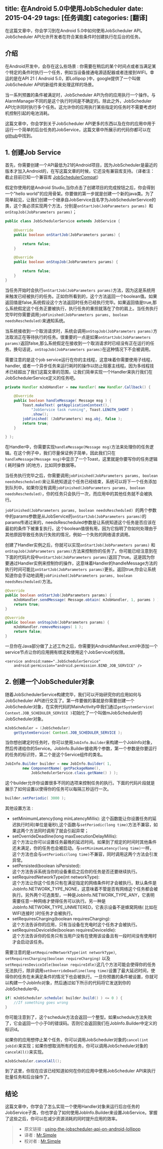 title: 在Android 5.0中使用JobScheduler
date: 2015-04-29
tags: [任务调度]
categories: [翻译]
---

在这篇文章中，你会学习到在Android 5.0中如何使用JobScheduler API。JobScheduler API允许开发者在符合某些条件时创建执行在后台的任务。
<!--more-->
## 介绍
在Android开发中，会存在这么些场景 : 你需要在稍后的某个时间点或者当满足某个特定的条件时执行一个任务，例如当设备接通电源适配器或者连接到WIFI。幸运的是在API 21 ( Android 5.0，即Lollipop )中，google提供了一个叫做JobScheduler API的新组件来处理这样的场景。

当一系列预置的条件被满足时，JobScheduler API为你的应用执行一个操作。与AlarmManager不同的是这个执行时间是不确定的。除此之外，JobScheduler API允许同时执行多个任务。这允许你的应用执行某些指定的任务时不需要考虑时机控制引起的电池消耗。

这篇文章中，你会学到关于JobScheduler API更多的东西以及在你的应用中用于运行一个简单的后台任务的JobService，这篇文章中所展示的代码你都可以在[github](https://github.com/tutsplus/Android-JobSchedulerAPI)中找到。

## 1. 创建Job Service

首先，你需要创建一个API最低为21的Android项目，因为JobScheduler是最近的版本才加入Android的，在写这篇文章的时候，它还没有兼容库支持。（译者注：截止目前已知一个兼容库 [JobSchedulerCompat](https://github.com/evant/JobSchedulerCompat)）

假定你使用的是Android Studio,当你点击了创建项目的完成按钮之后，你会得到一个"hello world"的应用骨架。你要做的第一步就是创建一个新的java类。为了简单起见，让我们创建一个继承自JobService且名字为JobSchedulerService的类，这个类必须实现两个方法，分别是`onStartJob(JobParameters params) `和 `onStopJob(JobParameters params)`；

```java
public class JobSchedulerService extends JobService {
 
    @Override
    public boolean onStartJob(JobParameters params) {
 
        return false;
    }
 
    @Override
    public boolean onStopJob(JobParameters params) {
         
        return false;
    }
}
```

当任务开始时会执行`onStartJob(JobParameters params)`方法，因为这是系统用来触发已经被执行的任务。正如你所看到的，这个方法返回一个boolean值。如果返回值是false,系统假设这个方法返回时任务已经执行完毕。如果返回值是true,那么系统假定这个任务正要被执行，执行任务的重担就落在了你的肩上。当任务执行完毕时你需要调用`jobFinished(JobParameters params, boolean needsRescheduled)`来通知系统。

当系统接收到一个取消请求时，系统会调用`onStopJob(JobParameters params)`方法取消正在等待执行的任务。很重要的一点是如果`onStartJob(JobParameters params)`返回false,那么系统假定在接收到一个取消请求时已经没有正在运行的任务。换句话说，`onStopJob(JobParameters params)`在这种情况下不会被调用。

需要注意的是这个job service运行在你的主线程，这意味着你需要使用子线程，handler, 或者一个异步任务来运行耗时的操作以防止阻塞主线程。因为多线程技术已经超出了我们这篇文章的范围，让我们简单实现一个Handler来执行我们在JobSchedulerService定义的任务吧。

```java
private Handler mJobHandler = new Handler( new Handler.Callback() {
     
    @Override
    public boolean handleMessage( Message msg ) {
        Toast.makeText( getApplicationContext(), 
            "JobService task running", Toast.LENGTH_SHORT )
            .show();
        jobFinished( (JobParameters) msg.obj, false );
        return true;
    }
     
} );
```

在Handler中，你需要实现`handleMessage(Message msg)`方法来处理你的任务逻辑。在这个例子中，我们尽量保证例子简单，因此我们只在`handleMessage(Message msg)`中显示了一个Toast，这里就是你要写你的任务逻辑( 耗时操作 )的地方，比如同步数据等。

当任务执行完毕之后，你需要调用`jobFinished(JobParameters params, boolean needsRescheduled)`来让系统知道这个任务已经结束，系统可以将下一个任务添加到队列中。如果你没有调用`jobFinished(JobParameters params, boolean needsRescheduled)`，你的任务只会执行一次，而应用中的其他任务就不会被执行。

`jobFinished(JobParameters params, boolean needsRescheduled) `的两个参数中的params参数是从JobService的`onStartJob(JobParameters params)`的params传递过来的，needsRescheduled参数是让系统知道这个任务是否应该在最初的条件下被重复执行。这个boolean值很有用，因为它指明了你如何处理由于其他原因导致任务执行失败的情况，例如一个失败的网络请求调用。

创建了Handler实例之后，你就可以实现`onStartJob(JobParameters params)` 和`onStopJob(JobParameters params)`方法来控制你的任务了。你可能已经注意到在下面的代码片段中`onStartJob(JobParameters params)`返回了true。这是因为你要通过Handler实例来控制你的操作，这意味着Handler的handleMessage方法的执行时间可能比`onStartJob(JobParameters params)`更长。返回true,你会让系统知道你会手动地调用`jobFinished(JobParameters params, boolean needsRescheduled)`方法。

```java
@Override
public boolean onStartJob(JobParameters params) {
    mJobHandler.sendMessage( Message.obtain( mJobHandler, 1, params ) );
    return true;
}
 
@Override
public boolean onStopJob(JobParameters params) {
    mJobHandler.removeMessages( 1 );
    return false;
}
```
一旦你在Java部分做了上述工作之后，你需要到AndroidManifest.xml中添加一个service节点让你的应用拥有绑定和使用这个JobService的权限。

```
<service android:name=".JobSchedulerService"
    android:permission="android.permission.BIND_JOB_SERVICE" />
```
    
## 2. 创建一个JobScheduler对象
随着JobSchedulerService构建完毕，我们可以开始研究你的应用如何与JobScheduler API进行交互了。第一件要做的事就是你需要创建一个JobScheduler对象，在实例代码的MainActivity中我们通过`getSystemService( Context.JOB_SCHEDULER_SERVICE )`初始化了一个叫做mJobScheduler的JobScheduler对象。

```java
mJobScheduler = (JobScheduler) 
    getSystemService( Context.JOB_SCHEDULER_SERVICE );
```

当你想创建定时任务时，你可以使用`JobInfo.Builder`来构建一个JobInfo对象，然后传递给你的Service。JobInfo.Builder接收两个参数，第一个参数是你要运行的任务的标识符，第二个是这个Service组件的类名。

```java
JobInfo.Builder builder = new JobInfo.Builder( 1,
        new ComponentName( getPackageName(), 
            JobSchedulerService.class.getName() ) );
```
            

这个builder允许你设置很多不同的选项来控制任务的执行。下面的代码片段就是展示了如何设置以使得你的任务可以每隔三秒运行一次。

```java
builder.setPeriodic( 3000 );
```
    
其他设置方法 : 

* setMinimumLatency(long minLatencyMillis): 这个函数能让你设置任务的延迟执行时间(单位是毫秒),这个函数与`setPeriodic(long time)`方法不兼容，如果这两个方法同时调用了就会引起异常；
* setOverrideDeadline(long maxExecutionDelayMillis):             
这个方法让你可以设置任务最晚的延迟时间。如果到了规定的时间时其他条件还未满足，你的任务也会被启动。与`setMinimumLatency(long time)`一样，这个方法也会与`setPeriodic(long time)`不兼容，同时调用这两个方法会引发异常。
* setPersisted(boolean isPersisted):       
这个方法告诉系统当你的设备重启之后你的任务是否还要继续执行。
* setRequiredNetworkType(int networkType):      
这个方法让你这个任务只有在满足指定的网络条件时才会被执行。默认条件是JobInfo.NETWORK_TYPE_NONE，这意味着不管是否有网络这个任务都会被执行。另外两个可选类型，一种是JobInfo.NETWORK_TYPE_ANY，它表明需要任意一种网络才使得任务可以执行。另一种是JobInfo.NETWORK_TYPE_UNMETERED，它表示设备不是蜂窝网络( 比如在WIFI连接时 )时任务才会被执行。
* setRequiresCharging(boolean requiresCharging):    
这个方法告诉你的应用，只有当设备在充电时这个任务才会被执行。
* setRequiresDeviceIdle(boolean requiresDeviceIdle):       
这个方法告诉你的任务只有当用户没有在使用该设备且有一段时间没有使用时才会启动该任务。

需要注意的是`setRequiredNetworkType(int networkType)`, `setRequiresCharging(boolean requireCharging)` 以及 `setRequiresDeviceIdle(boolean requireIdle)`这几个方法可能会使得你的任务无法执行，除非调用`setOverrideDeadline(long time)`设置了最大延迟时间，使得你的任务在未满足条件的情况下也会被执行。一旦你预置的条件被设置，你就可以构建一个JobInfo对象，然后通过如下所示的代码将它发送到你的JobScheduler中。

```java
if( mJobScheduler.schedule( builder.build() ) <= 0 ) {
    //If something goes wrong
}
```

你可能注意到了，这个schedule方法会返回一个整型。如果schedule方法失败了，它会返回一个小于0的错误码。否则它会返回我们在JobInfo.Builder中定义的标识id。

如果你的应用想停止某个任务，你可以调用JobScheduler对象的`cancel(int jobId)`来实现；如果你想取消所有的任务，你可以调用JobScheduler对象的`cancelAll()`来实现。

```java
mJobScheduler.cancelAll();
```

到了这里，你现在应该已经知道如何在你的应用中使用JobScheduler API来执行批量任务和后台操作了。

## 结论
这篇文章中，你学会了怎么实现一个使用Handler对象来运行后台任务的JobService子类，你也学会了如何使用JobInfo.Builder来设置JobService。掌握了这些之后，你可以在减少资源消耗的同时提升应用的效率。

> * 原文链接 : [using-the-jobscheduler-api-on-android-lollipop](http://code.tutsplus.com/tutorials/using-the-jobscheduler-api-on-android-lollipop--cms-23562)
> * 译者 : [Mr.Simple](https://github.com/bboyfeiyu)
> * 校对者 : [Mr.Simple](https://github.com/bboyfeiyu)
